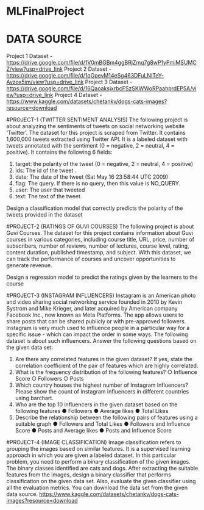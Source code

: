 # MLFinalProject

# DATA SOURCE

Project 1 Dataset - https://drive.google.com/file/d/1V0mBGBm4ggBRjZmq7g8wP1yPmiMSUMCZ/view?usp=drive_link
Project 2 Dataset - https://drive.google.com/file/d/1qGpevM14eSg463DFuLNITeY-Avzox5im/view?usp=drive_link
Project 3 Dataset - https://drive.google.com/file/d/16QaoaksjxrbcFSzSKWWoRPaahprdEP5A/view?usp=drive_link
Project 4 Dataset - https://www.kaggle.com/datasets/chetankv/dogs-cats-images?resource=download 

#PROJECT-1 (TWITTER SENTIMENT ANALYSIS)
The following project is about analyzing the sentiments of tweets on social networking website
‘Twitter’. The dataset for this project is scraped from Twitter. It contains 1,600,000 tweets
extracted using Twitter API. It is a labeled dataset with tweets annotated with the sentiment (0 =
negative, 2 = neutral, 4 = positive).
It contains the following 6 fields:

1. target: the polarity of the tweet (0 = negative, 2 = neutral, 4 = positive)
2. ids: The id of the tweet .
3. date: The date of the tweet (Sat May 16 23:58:44 UTC 2009)
4. flag: The query. If there is no query, then this value is NO_QUERY.
5. user: The user that tweeted
6. text: The text of the tweet.

Design a classification model that correctly predicts the polarity of the tweets provided in the
dataset

#PROJECT-2 (RATINGS OF GUVI COURSES)
The following project is about Guvi Courses. The dataset for this project contains information
about Guvi courses in various categories, including course title, URL, price, number of
subscribers, number of reviews, number of lectures, course level, rating, content duration,
published timestamp, and subject. With this dataset, we can track the performance of courses
and uncover opportunities to generate revenue.

Design a regression model to predict the ratings given by the learners to the course

#PROJECT-3 (INSTAGRAM INFLUENCERS)
Instagram is an American photo and video sharing social networking service founded in 2010 by
Kevin Systrom and Mike Krieger, and later acquired by American company Facebook Inc., now
known as Meta Platforms. The app allows users to share posts that can be shared publicly or
with pre-approved followers.
Instagram is very much used to influence people in a particular way for a specific issue - which
can impact the order in some ways. The following dataset is about such influencers. 
Answer the following questions based on the given data set:
1. Are there any correlated features in the given dataset? If yes, state the correlation
coefficient of the pair of features which are highly correlated.
2. What is the frequency distribution of the following features?
○ Influence Score
○ Followers
○ Posts
3. Which country houses the highest number of Instagram Influencers? Please show the
count of Instagram influencers in different countries using barchart.
4. Who are the top 10 influencers in the given dataset based on the following features
● Followers
● Average likes
● Total Likes
5. Describe the relationship between the following pairs of features using a suitable graph
● Followers and Total Likes
● Followers and Influence Score
● Posts and Average likes
● Posts and Influence Score

#PROJECT-4 (IMAGE CLASSIFICATION)
Image classification refers to grouping the images based on similar features. It is a supervised
learning approach in which you are given a labeled dataset. In this particular problem, you need
to perform a binary classification of the given images. The binary classes identified are cats and
dogs. After extracting the suitable features from the images, design a binary classifier that
performs classification on the given data set. Also, evaluate the given classifier using all the
evaluation metrics.
You can download the data set from the given data source.
https://www.kaggle.com/datasets/chetankv/dogs-cats-images?resource=download
